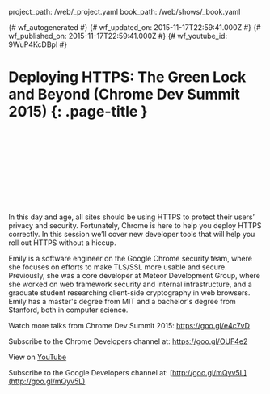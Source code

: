 project_path: /web/_project.yaml
book_path: /web/shows/_book.yaml

{# wf_autogenerated #}
{# wf_updated_on: 2015-11-17T22:59:41.000Z #}
{# wf_published_on: 2015-11-17T22:59:41.000Z #}
{# wf_youtube_id: 9WuP4KcDBpI #}

# Deploying HTTPS: The Green Lock and Beyond (Chrome Dev Summit 2015) {: .page-title }


<div class="video-wrapper">
  <iframe class="devsite-embedded-youtube-video" data-video-id="9WuP4KcDBpI"
          data-autohide="1" data-showinfo="0" frameborder="0" allowfullscreen>
  </iframe>
</div>

In this day and age, all sites should be using HTTPS to protect their users’ privacy and security. Fortunately, Chrome is here to help you deploy HTTPS correctly. In this session we’ll cover new developer tools that will help you roll out HTTPS without a hiccup.

Emily is a software engineer on the Google Chrome security team, where she focuses on efforts to make TLS/SSL more usable and secure. Previously, she was a core developer at Meteor Development Group, where she worked on web framework security and internal infrastructure, and a graduate student researching client-side cryptography in web browsers. Emily has a master&#x27;s degree from MIT and a bachelor&#x27;s degree from Stanford, both in computer science.

Watch more talks from Chrome Dev Summit 2015: https://goo.gl/e4c7vD

Subscribe to the Chrome Developers channel at: https://goo.gl/OUF4e2

View on [YouTube](https://youtu.be/9WuP4KcDBpI)

Subscribe to the Google Developers channel at: [http://goo.gl/mQyv5L](http://goo.gl/mQyv5L)
